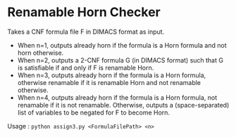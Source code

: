 # Renamable Horn Checker

Takes a CNF formula file F in DIMACS format as input.

- When n=1, outputs already horn if the formula is a Horn formula and not horn otherwise.
- When n=2, outputs a 2-CNF formula G (in DIMACS format) such that G is satisfiable if and only if F is renamable Horn.
- When n=3, outputs already horn if the formula is a Horn formula, otherwise renamable if it is renamable Horn and not renamable otherwise.
- When n=4, outputs already horn if the formula is a Horn formula, not renamable if it is not renamable. Otherwise, outputs a (space-separated) list of variables to be negated for F to become Horn.

Usage : `python assign3.py <FormulaFilePath> <n>`